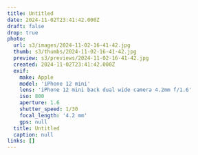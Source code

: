 ```yaml
---
title: Untitled
date: 2024-11-02T23:41:42.000Z
draft: false
drop: true
photo:
  url: s3/images/2024-11-02-16-41-42.jpg
  thumb: s3/thumbs/2024-11-02-16-41-42.jpg
  preview: s3/previews/2024-11-02-16-41-42.jpg
  created: 2024-11-02T23:41:42.000Z
  exif:
    make: Apple
    model: 'iPhone 12 mini'
    lens: 'iPhone 12 mini back dual wide camera 4.2mm f/1.6'
    iso: 800
    aperture: 1.6
    shutter_speed: 1/30
    focal_length: '4.2 mm'
    gps: null
  title: Untitled
  caption: null
links: []
---
```

